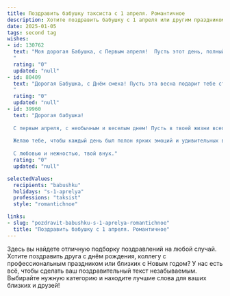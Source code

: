 ```yaml
---
title: Поздравить бабушку таксиста с 1 апреля. Романтичное
description: Хотите поздравить бабушку с 1 апреля или другим праздником? Наш ИИ создаст незабываемое поздравление, а вы обязательно выделитесь среди других.  
date: 2025-01-05
tags: second tag
wishes:
- id: 130762
  text: "Моя дорогая Бабушка, с Первым апреля!  Пусть этот день, полный лёгкой весны и неожиданных радостей, станет для тебя таким же ярким и незабываемым, как твои бесконечные поездки на такси –  каждая из которых, словно романтическое путешествие, полное новых встреч и впечатлений.  Пусть  твоя жизнь будет так же  легка и приятна, как плавный ход твоей машины, а сердце всегда будет переполнено любовью и счастьем.  Целую тебя крепко!
  "
  rating: "0"
  updated: "null"
- id: 80409
  text: "Дорогая Бабушка, с Днём смеха! Пусть эта весна подарит тебе столько ярких моментов, сколько маршрутов проехал твой автомобиль. Желаю тебе, чтобы каждая поездка была такой же лёгкой и приятной, как твои объятия.
  "
  rating: "0"
  updated: "null"
- id: 39960
  text: "Дорогая бабушка!
  
  С первым апреля, с необычным и веселым днем! Пусть в твоей жизни всегда будет место для радости и улыбок, как в нашем пути к счастью, который ты помогаешь прокладывать своим опытом и мудростью. Как таксист, ты знаешь, как важно уметь находить правильный маршрут, и я благодарен тебе за то, что ты всегда показываешь мне верное направление.
  
  Желаю тебе, чтобы каждый день был полон ярких эмоций и удивительных встреч, а заботы и преграды обходились стороной. Пусть в твоем сердце всегда цветут цветы любви и гармонии, а каждое утро начинается с приятных сюрпризов.
  
  С любовью и нежностью, твой внук."
  rating: "0"
  updated: "null"

selectedValues:
  recipients: "babushku"
  holidays: "s-1-aprelya"
  professions: "taksist"
  style: "romantichnoe"

links:
- slug: "pozdravit-babushku-s-1-aprelya-romantichnoe"
  title: "Поздравить бабушку с 1 апреля. Романтичное"
---
```


Здесь вы найдете отличную подборку поздравлений на любой случай.
Хотите поздравить друга с днём рождения, коллегу с профессиональным праздником или близких с Новым годом? У нас есть всё, чтобы сделать ваш поздравительный текст незабываемым. Выбирайте нужную категорию и находите лучшие слова для ваших близких и друзей!
